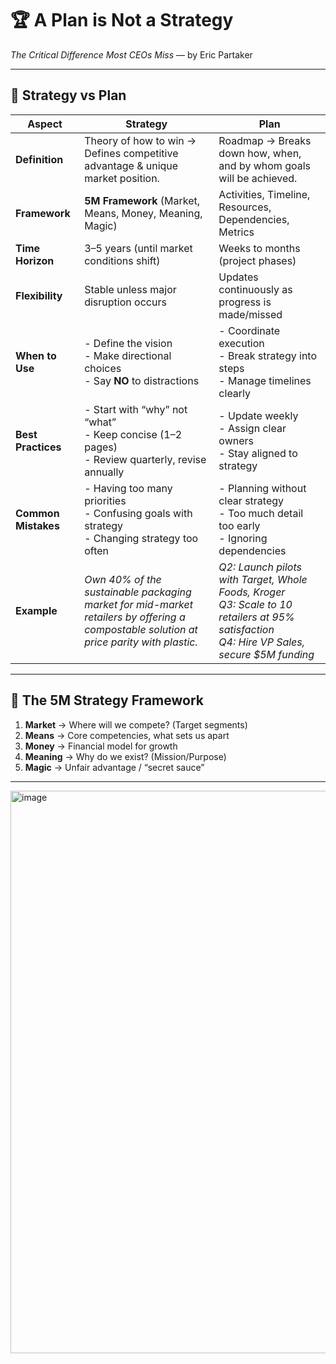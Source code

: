

# 🏆 A Plan is Not a Strategy

*The Critical Difference Most CEOs Miss* — by Eric Partaker

---

## 📌 Strategy vs Plan

| **Aspect**          | **Strategy**                                                                                                                            | **Plan**                                                                                                                                       |
| ------------------- | --------------------------------------------------------------------------------------------------------------------------------------- | ---------------------------------------------------------------------------------------------------------------------------------------------- |
| **Definition**      | Theory of how to win → Defines competitive advantage & unique market position.                                                          | Roadmap → Breaks down how, when, and by whom goals will be achieved.                                                                           |
| **Framework**       | **5M Framework** (Market, Means, Money, Meaning, Magic)                                                                                 | Activities, Timeline, Resources, Dependencies, Metrics                                                                                         |
| **Time Horizon**    | 3–5 years (until market conditions shift)                                                                                               | Weeks to months (project phases)                                                                                                               |
| **Flexibility**     | Stable unless major disruption occurs                                                                                                   | Updates continuously as progress is made/missed                                                                                                |
| **When to Use**     | - Define the vision<br>- Make directional choices<br>- Say **NO** to distractions                                                       | - Coordinate execution<br>- Break strategy into steps<br>- Manage timelines clearly                                                            |
| **Best Practices**  | - Start with “why” not “what”<br>- Keep concise (1–2 pages)<br>- Review quarterly, revise annually                                      | - Update weekly<br>- Assign clear owners<br>- Stay aligned to strategy                                                                         |
| **Common Mistakes** | - Having too many priorities<br>- Confusing goals with strategy<br>- Changing strategy too often                                        | - Planning without clear strategy<br>- Too much detail too early<br>- Ignoring dependencies                                                    |
| **Example**         | *Own 40% of the sustainable packaging market for mid-market retailers by offering a compostable solution at price parity with plastic.* | *Q2: Launch pilots with Target, Whole Foods, Kroger<br>Q3: Scale to 10 retailers at 95% satisfaction<br>Q4: Hire VP Sales, secure $5M funding* |

---

## 🎯 The 5M Strategy Framework

1. **Market** → Where will we compete? (Target segments)
2. **Means** → Core competencies, what sets us apart
3. **Money** → Financial model for growth
4. **Meaning** → Why do we exist? (Mission/Purpose)
5. **Magic** → Unfair advantage / “secret sauce”

---

<img width="720" height="900" alt="image" src="https://github.com/user-attachments/assets/07d733ac-7535-4d4d-914c-fa5d365bb638" />

